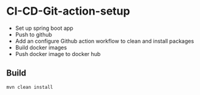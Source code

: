# CI-CD-Git-action-setup

* Set up spring boot app
* Push to github
* Add an configure Github action workflow to clean and install packages
* Build docker images
* Push docker image to docker hub


## Build 
```
mvn clean install
```
